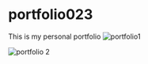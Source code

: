 # portfolio023
This is my personal portfolio
![portfolio1](https://user-images.githubusercontent.com/31980836/219665728-d0f3e2ba-2d87-4b6b-b9d3-842900db783e.JPG)



![portfolio 2](https://user-images.githubusercontent.com/31980836/219665780-1f784e16-2a28-49e6-b877-98972e7d2510.JPG)
